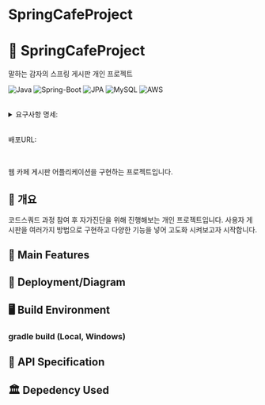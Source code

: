 # SpringCafeProject


# 🌲  SpringCafeProject
말하는 감자의 스프링 게시판 개인 프로젝트

![Java](https://img.shields.io/badge/JAVA-007396?style=for-the-badge&logo=java&logoColor=white)
![Spring-Boot](https://img.shields.io/badge/Spring-6DB33F?style=for-the-badge&logo=Spring&logoColor=white)
![JPA](https://img.shields.io/badge/jpa-00555?style=for-the-badge&logo=jpa&logoColor=white)
![MySQL](https://img.shields.io/badge/mysql-4479A1?style=for-the-badge&logo=mysql&logoColor=white)
![AWS](https://img.shields.io/badge/aws-232F3E?style=for-the-badge&logo=aws&logoColor=white)


</br>
<details markdown="1">
<summary> 요구사항 명세:</summary><br>

구현 필요 기능
1. 게시글 CRUD + 이미지 포함
2. 게시글 추천
3. 무한 대댓글 CRUD
4. 회원가입, 로그인 - oauth + JWT
5. admin 페이지

<br>

ERD:
<br><img width="847" alt="스크린샷 2022-06-28 오전 1 01 47" src="https://user-images.githubusercontent.com/64303390/175983466-ecc08b40-b467-465e-9cde-1d63042df4fc.png">

</details>

</br>

배포URL:

</br>

웹 카페 게시판 어플리케이션을 구현하는 프로젝트입니다.

## 📖 개요

 코드스쿼드 과정 참여 후 자가진단을 위해 진행해보는 개인 프로젝트입니다.
 사용자 게시판을 여러가지 방법으로 구현하고 다양한 기능을 넣어 고도화 시켜보고자 시작합니다.


## 💎 Main Features



## 📐 Deployment/Diagram


## 🖥️ Build Environment


### gradle build (Local, Windows)


## 📃 API Specification


## 🏛️ Depedency Used


